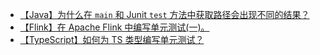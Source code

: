 - [【Java】为什么在 `main` 和 Junit `test`  方法中获取路径会出现不同的结果？](./docs/dayly/index.md)
- [【Flink】在 Apache Flink 中编写单元测试(一)。](./docs/flink/ut1.md)
- [【TypeScript】如何为 TS 类型编写单元测试？](https://github.com/ascoders/weekly/blob/master/%E5%89%8D%E6%B2%BF%E6%8A%80%E6%9C%AF/260.%E7%B2%BE%E8%AF%BB%E3%80%8A%E5%A6%82%E4%BD%95%E4%B8%BA%20TS%20%E7%B1%BB%E5%9E%8B%E5%86%99%E5%8D%95%E6%B5%8B%E3%80%8B.md)

